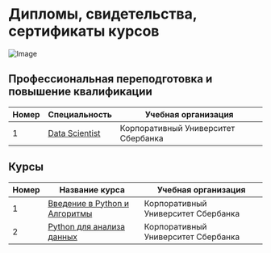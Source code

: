 # Дипломы, свидетельства, сертификаты курсов
 
 ![Image](sert.png)
## Профессиональная переподготовка и повышение квалификации
| Номер | Специальность     | Учебная организация                                              |
|-------|-------------------|------------------------------------------------------------------|
|1      |[Data Scientist](https://github.com/AlexeyProsekov/Diplom_Sertifikat/blob/ccb3a3491eff0679e18fa2fe0bf322ef02dbdd0b/ProsekovAV_Data%20Scientist_Sber.png)|Корпоративный Университет Сбербанка               |

## Курсы
| Номер | Название курса    | Учебная организация                                              |        
|-------|-------------------|------------------------------------------------------------------|
|1      |[Введение в Python и Алгоритмы]()|Корпоративный Университет Сбербанка|
|2      |[Python для анализа данных](https://github.com/AlexeyProsekov/Diplom_Sertifikat/blob/0cbe500c944dbe22f03d44ea5643cd458e3dde5b/ProsekovAV_Sertificate_Python%20%D0%B4%D0%BB%D1%8F%20%D0%B0%D0%BD%D0%B0%D0%BB%D0%B8%D0%B7%D0%B0%20%D0%B4%D0%B0%D0%BD%D0%BD%D1%8B%D1%85.png)|Корпоративный Университет Сбербанка|

